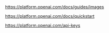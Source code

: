 https://platform.openai.com/docs/guides/images

https://platform.openai.com/docs/quickstart

https://platform.openai.com/api-keys